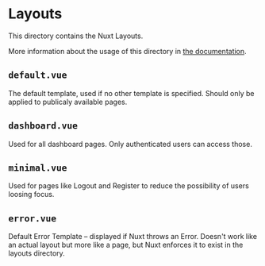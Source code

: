 # Layouts

This directory contains the Nuxt Layouts.

More information about the usage of this directory in [the documentation](https://nuxtjs.org/guide/views#layouts).

## `default.vue`

The default template, used if no other template is specified. Should only be applied to publicaly available pages.

## `dashboard.vue`

Used for all dashboard pages. Only authenticated users can access those.

## `minimal.vue`

Used for pages like Logout and Register to reduce the possibility of users loosing focus.

## `error.vue`

Default Error Template – displayed if Nuxt throws an Error. Doesn't work like an actual layout but more like a page, but Nuxt enforces it to exist in the layouts directory.
